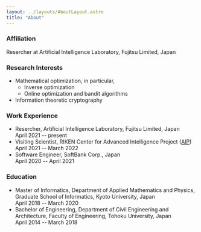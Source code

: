 ```yaml
---
layout: ../layouts/AboutLayout.astro
title: "About"
---
```


### Affiliation

Resercher at Artificial Intelligence Laboratory, Fujitsu Limited, Japan

### Research Interests

- Mathematical optimization, in particular,
  - Inverse optimization
  - Online optimization and bandit algorithms
- Information theoretic cryptography

### Work Experience

- Resercher, Artificial Intelligence Laboratory, Fujitsu Limited, Japan <br> April 2021 -- present
- Visiting Scientist, RIKEN Center for Advanced Intelligence Project ([AIP](https://www.riken.jp/en/research/labs/aip/)) <br> April 2021 -- March 2022
- Software Engineer, SoftBank Corp., Japan <br> April 2020 -- April 2021

### Education

- Master of Informatics, Department of Applied Mathematics and Physics, Graduate School of Informatics, Kyoto University, Japan <br> April 2018 -- March 2020
- Bachelor of Engineering, Department of Civil Engineering and Architecture, Faculty of Engineering, Tohoku University, Japan <br> April 2014 -- March 2018